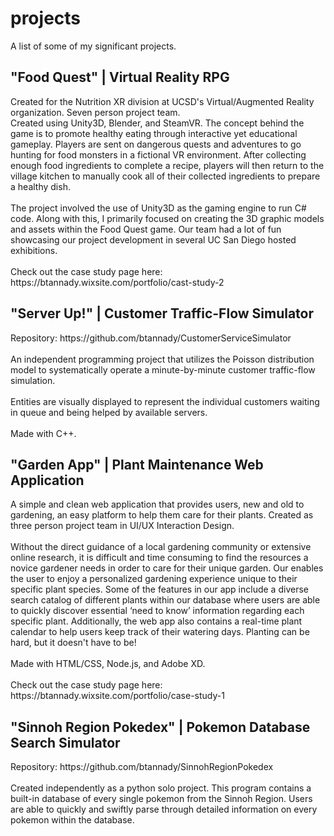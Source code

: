 <h1 id="projects">projects</h1>
A list of some of my significant projects.


<h2 id="food-quest">"Food Quest" | Virtual Reality RPG</h2>
Created for the Nutrition XR division at UCSD's Virtual/Augmented Reality organization. Seven person project team. 
<br />
Created using Unity3D, Blender, and SteamVR. The concept behind the game is to promote healthy eating through interactive yet educational gameplay. Players are sent on dangerous quests and adventures to go hunting for food monsters in a fictional VR environment. After collecting enough food ingredients to complete a recipe, players will then return to the village kitchen to manually cook all of their collected ingredients to prepare a healthy dish.
<br />
<br />
The project involved the use of Unity3D as the gaming engine to run C# code. Along with this, I primarily focused on creating the 3D graphic models and assets within the Food Quest game. Our team had a lot of fun showcasing our project development in several UC San Diego hosted exhibitions.
<br />
<br /> 
Check out the case study page here: https://btannady.wixsite.com/portfolio/cast-study-2


<h2 id="server up!">"Server Up!" | Customer Traffic-Flow Simulator</h2>
Repository: https://github.com/btannady/CustomerServiceSimulator
<br />
<br />
An independent programming project that utilizes the Poisson distribution model to systematically operate a minute-by-minute customer traffic-flow simulation.
<br />
<br />
Entities are visually displayed to represent the individual customers waiting in queue and being helped by available servers.
<br />
<br />
Made with C++.


<h2 id="garden-app">"Garden App" | Plant Maintenance Web Application</h2>
A simple and clean web application that provides users, new and old to gardening, an easy platform to help them care for their plants. Created as three person project team in UI/UX Interaction Design.
<br />
<br /> 
Without the direct guidance of a local gardening community or extensive online research, it is difficult and time consuming to find the resources a novice gardener needs in order to care for their unique garden. 
Our enables the user to enjoy a personalized gardening experience unique to their specific plant species. Some of the features in our app include a diverse search catalog of different plants within our database where users are able to quickly discover essential ‘need to know’ information regarding each specific plant. Additionally, the web app also contains a real-time plant calendar to help users keep track of their watering days. Planting can be hard, but it doesn't have to be!
<br />
<br />
Made with HTML/CSS, Node.js, and Adobe XD.
<br />
<br />
Check out the case study page here: https://btannady.wixsite.com/portfolio/case-study-1


<h2 id="pokedex">"Sinnoh Region Pokedex" | Pokemon Database Search Simulator</h2>
Repository: https://github.com/btannady/SinnohRegionPokedex
<br />
<br />
Created independently as a python solo project. This program contains a built-in database of every single pokemon from the Sinnoh Region. Users are able to quickly and swiftly parse through detailed information on every pokemon within the database.
